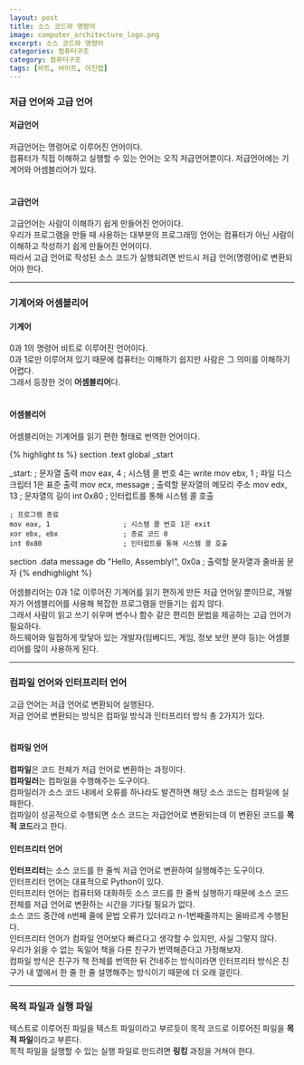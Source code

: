 ```yaml
---
layout: post
title: 소스 코드와 명령어
image: computer_architecture_logo.png
excerpt: 소스 코드와 명령어
categories: 컴퓨터구조
category: 컴퓨터구조
tags: [비트, 바이트, 이진법]
---
```

### 저급 언어와 고급 언어  

#### 저급언어
저급언어는 명령어로 이루어진 언어이다.  
컴퓨터가 직접 이해하고 실행할 수 있는 언어는 오직 저급언어뿐이다.
저급언어에는 기계어와 어셈블리어가 있다.  
<br/>

#### 고급언어
고급언어는 사람이 이해하기 쉽게 만들어진 언어이다.  
우리가 프로그램을 만들 때 사용하는 대부분의 프로그래밍 언어는 컴퓨터가 아닌 사람이 이해하고 작성하기 쉽게 만들어진 언어이다.  
따라서 고급 언어로 작성된 소스 코드가 실행되려면 반드시 저급 언어(명령어)로 변환되어야 한다.  

---

### 기계어와 어셈블리어

#### 기계어
0과 1의 명령어 비트로 이루어진 언어이다.  
0과 1로만 이루어져 있기 때문에 컴퓨터는 이해하기 쉽지만 사람은 그 의미를 이해하기 어렵다.   
그래서 등장한 것이 **어셈블리어**다.  
<br/>

#### 어셈블리어
어셈블리어는 기계어를 읽기 편한 형태로 번역한 언어이다.

{% highlight ts %}
section .text
    global _start

_start:
    ; 문자열 출력
    mov eax, 4                  ; 시스템 콜 번호 4는 write
    mov ebx, 1                  ; 파일 디스크립터 1은 표준 출력
    mov ecx, message            ; 출력할 문자열의 메모리 주소
    mov edx, 13                 ; 문자열의 길이
    int 0x80                    ; 인터럽트를 통해 시스템 콜 호출

    ; 프로그램 종료
    mov eax, 1                  ; 시스템 콜 번호 1은 exit
    xor ebx, ebx                ; 종료 코드 0
    int 0x80                    ; 인터럽트를 통해 시스템 콜 호출

section .data
    message db "Hello, Assembly!", 0x0a ; 출력할 문자열과 줄바꿈 문자
{% endhighlight %}

어셈블리어는 0과 1로 이루어진 기계어를 읽기 편하게 만든 저급 언어일 뿐이므로, 개발자가 어셈블리어를 사용해 복잡한 프로그램을 만들기는 쉽지 않다.  
그래서 사람이 읽고 쓰기 쉬우며 변수나 함수 같은 편리한 문법을 제공하는 고급 언어가 필요하다.  
하드웨어와 밀접하게 맞닿아 있는 개발자(임베디드, 게임, 정보 보안 분야 등)는 어셈블리어를 많이 사용하게 된다.

---

### 컴파일 언어와 인터프리터 언어
고급 언어는 저급 언어로 변환되어 실행된다.  
저급 언어로 변환되는 방식은 컴파일 방식과 인터프리터 방식 총 2가지가 있다.  
<br/>

#### 컴파일 언어
**컴파일**은 코드 전체가 저급 언어로 변환하는 과정이다.  
**컴파일러**는 컴파일을 수행해주는 도구이다.  
컴파일러가 소스 코드 내에서 오류를 하나라도 발견하면 해당 소스 코드는 컴파일에 실패한다.  
컴파일이 성공적으로 수행되면 소스 코드는 저급언어로 변환되는데 이 변환된 코드를 **목적 코드**라고 한다.
<br/>

#### 인터프리터 언어
**인터프리터**는 소스 코드를 한 줄씩 저급 언어로 변환하여 실행해주는 도구이다.  
인터프리터 언어는 대표적으로 Python이 있다.  
인터프리터 언어는 컴퓨터와 대화하듯 소스 코드를 한 줄씩 실행하기 때문에 소스 코드 전체를 저급 언어로 변환하는 시간을 기다릴 필요가 없다.  
소스 코드 중간에 n번째 줄에 문법 오류가 있더라고 n-1번째줄까지는 올바르게 수행된다.  
인터프리터 언어가 컴파일 언어보다 빠르다고 생각할 수 있지만, 사실 그렇지 않다.  
우리가 읽을 수 없는 독일어 책을 다른 친구가 번역해준다고 가정해보자.  
컴파일 방식은 친구가 책 전체를 번역한 뒤 건네주는 방식이라면 인터프리터 방식은 친구가 내 옆에서 한 줄 한 줄 설명해주는 방식이기 때문에 더 오래 걸린다.

---

### 목적 파일과 실행 파일

텍스트로 이루어진 파일을 텍스트 파일이라고 부르듯이 목적 코드로 이루어진 파일을 **목적 파일**이라고 부른다.  
목적 파일을 실행할 수 있는 실행 파일로 만드려면 **링킹** 과정을 거쳐야 한다.

